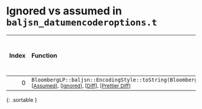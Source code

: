 # Ignored vs assumed in `baljsn_datumencoderoptions.t`

<script src="../sorttable.js"></script>

|   Index | Function                                                                                                                                                                                                 |   Difference in number of lines |   Function size difference in bytes |   Number of lines in assumed build |   Number of bytes in assumed build |   Number of lines in ignored build |   Number of bytes in ignored build |
|--------:|:---------------------------------------------------------------------------------------------------------------------------------------------------------------------------------------------------------|--------------------------------:|------------------------------------:|-----------------------------------:|-----------------------------------:|-----------------------------------:|-----------------------------------:|
|       0 | `BloombergLP::baljsn::EncodingStyle::toString(BloombergLP::baljsn::EncodingStyle::Value)` <sup>\[[Assumed](0-assume)\], \[[Ignored](0-none)\], \[[Diff](0.diff.html)\], \[[Prettier Diff](0-diff.html)\] |                              -2 |                                   0 |                                  8 |                                 32 |                                 10 |                                 32 |
{: .sortable }

